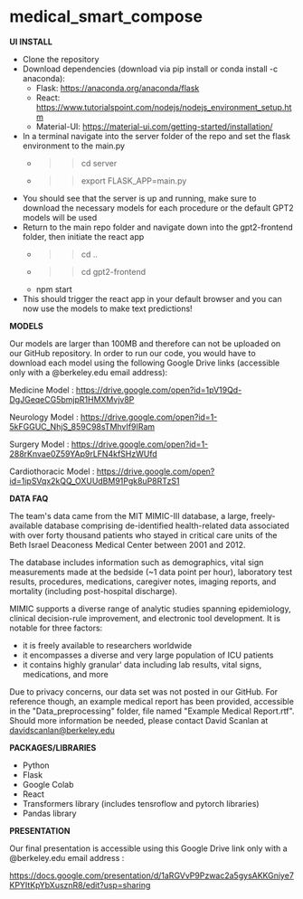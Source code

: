# medical_smart_compose


**UI INSTALL**
* Clone the repository
* Download dependencies (download via pip install or conda install -c anaconda):
    * Flask: https://anaconda.org/anaconda/flask
    * React: https://www.tutorialspoint.com/nodejs/nodejs_environment_setup.htm
    * Material-UI: https://material-ui.com/getting-started/installation/
* In a terminal navigate into the server folder of the repo and set the flask environment to the main.py
    * >> cd server
    * >> export FLASK_APP=main.py
* You should see that the server is up and running, make sure to download the necessary models for each procedure or the default GPT2 models will be used
* Return to the main repo folder and navigate down into the gpt2-frontend folder, then initiate the react app
    * >> cd ..
    * >> cd gpt2-frontend
    * npm start
* This should trigger the react app in your default browser and you can now use the models to make text predictions!




**MODELS**

Our models are larger than 100MB and therefore can not be uploaded on our GitHub repository. In order to run our code, you would have to download each model using the following Google Drive links (accessible only with a @berkeley.edu email address): 

Medicine Model : 
https://drive.google.com/open?id=1pV19Qd-DgJGeqeCG5bmjpR1HMXMvjv8P

Neurology Model :
https://drive.google.com/open?id=1-5kFGGUC_NhjS_859C98sTMhvIf9IRam

Surgery Model : 
https://drive.google.com/open?id=1-288rKnvae0Z59YAp9rLFN4kfSHzWUfd

Cardiothoracic Model : 
https://drive.google.com/open?id=1ipSVqx2kQQ_OXUUdBM91Pgk8uP8RTzS1




**DATA FAQ**

The team's data came from the MIT MIMIC-III database, a large, freely-available database comprising de-identified health-related data associated with over forty thousand patients who stayed in critical care units of the Beth Israel Deaconess Medical Center between 2001 and 2012.

The database includes information such as demographics, vital sign measurements made at the bedside (~1 data point per hour), laboratory test results, procedures, medications, caregiver notes, imaging reports, and mortality (including post-hospital discharge).

MIMIC supports a diverse range of analytic studies spanning epidemiology, clinical decision-rule improvement, and electronic tool development. It is notable for three factors:
- it is freely available to researchers worldwide
- it encompasses a diverse and very large population of ICU patients
- it contains highly granular' data including lab results, vital signs, medications, and more

Due to privacy concerns, our data set was not posted in our GitHub. For reference though, an example medical report has been provided, accessible in the "Data_preprocessing" folder, file named "Example Medical Report.rtf". Should more information be needed, please contact David Scanlan at davidscanlan@berkeley.edu


**PACKAGES/LIBRARIES**

- Python
- Flask 
- Google Colab
- React 
- Transformers library (includes tensroflow and pytorch libraries)
- Pandas library


**PRESENTATION**

Our final presentation is accessible  using this Google Drive link only with a @berkeley.edu email address :

https://docs.google.com/presentation/d/1aRGVvP9Pzwac2a5gysAKKGniye7KPYItKpYbXusznR8/edit?usp=sharing



